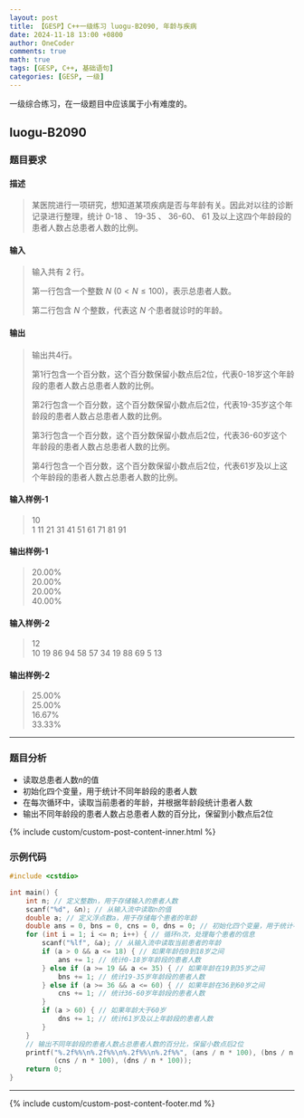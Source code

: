 ```yaml
---
layout: post
title: 【GESP】C++一级练习 luogu-B2090, 年龄与疾病
date: 2024-11-18 13:00 +0800
author: OneCoder
comments: true
math: true
tags: [GESP, C++, 基础语句]
categories: [GESP, 一级]
---
```

一级综合练习，在一级题目中应该属于小有难度的。

<!--more-->

## luogu-B2090

### 题目要求

#### 描述

>某医院进行一项研究，想知道某项疾病是否与年龄有关。因此对以往的诊断记录进行整理，统计 0-18 、 19-35 、 36-60、 61 及以上这四个年龄段的患者人数占总患者人数的比例。

#### 输入

>输入共有 2 行。
>
>第一行包含一个整数 $N$ ($0 < N \leq 100$)，表示总患者人数。
>
>第二行包含 $N$ 个整数，代表这 $N$ 个患者就诊时的年龄。

#### 输出

>输出共4行。
>
>第1行包含一个百分数，这个百分数保留小数点后2位，代表0-18岁这个年龄段的患者人数占总患者人数的比例。
>
>第2行包含一个百分数，这个百分数保留小数点后2位，代表19-35岁这个年龄段的患者人数占总患者人数的比例。
>
>第3行包含一个百分数，这个百分数保留小数点后2位，代表36-60岁这个年龄段的患者人数占总患者人数的比例。
>
>第4行包含一个百分数，这个百分数保留小数点后2位，代表61岁及以上这个年龄段的患者人数占总患者人数的比例。

#### 输入样例-1

>10  
>1 11 21 31 41 51 61 71 81 91

#### 输出样例-1

>20.00%  
>20.00%  
>20.00%  
>40.00%

#### 输入样例-2

>12  
>10 19 86 94 58 57 34 19 88 69 5 13

#### 输出样例-2

>25.00%  
>25.00%  
>16.67%  
>33.33%

---

### 题目分析

- 读取总患者人数$n$的值
- 初始化四个变量，用于统计不同年龄段的患者人数
- 在每次循环中，读取当前患者的年龄，并根据年龄段统计患者人数
- 输出不同年龄段的患者人数占总患者人数的百分比，保留到小数点后2位

{% include custom/custom-post-content-inner.html %}

### 示例代码

```cpp
#include <cstdio>

int main() {
    int n; // 定义整数n，用于存储输入的患者人数
    scanf("%d", &n); // 从输入流中读取n的值
    double a; // 定义浮点数a，用于存储每个患者的年龄
    double ans = 0, bns = 0, cns = 0, dns = 0; // 初始化四个变量，用于统计不同年龄段的患者人数
    for (int i = 1; i <= n; i++) { // 循环n次，处理每个患者的信息
        scanf("%lf", &a); // 从输入流中读取当前患者的年龄
        if (a > 0 && a <= 18) { // 如果年龄在0到18岁之间
            ans += 1; // 统计0-18岁年龄段的患者人数
        } else if (a >= 19 && a <= 35) { // 如果年龄在19到35岁之间
            bns += 1; // 统计19-35岁年龄段的患者人数
        } else if (a >= 36 && a <= 60) { // 如果年龄在36到60岁之间
            cns += 1; // 统计36-60岁年龄段的患者人数
        }
        if (a > 60) { // 如果年龄大于60岁
            dns += 1; // 统计61岁及以上年龄段的患者人数
        }
    }
    // 输出不同年龄段的患者人数占总患者人数的百分比，保留小数点后2位
    printf("%.2f%%\n%.2f%%\n%.2f%%\n%.2f%%", (ans / n * 100), (bns / n * 100),
           (cns / n * 100), (dns / n * 100));
    return 0;
}
```

---

{% include custom/custom-post-content-footer.md %}
